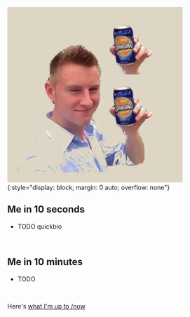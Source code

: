 
![profile picture](/assets/img/theshteves.webp){:style="display: block; margin: 0 auto; overflow: none"}

## Me in 10 seconds

* TODO quickbio

<br>


## Me in 10 minutes

* TODO

<br>

Here's [what I'm up to /now](/now)

<br>
<br>
